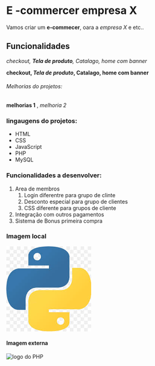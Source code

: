 # E -commercer empresa X

Vamos criar um **e-commecer**, oara a *empresa X*  e etc..

## Funcionalidades


_checkout, **Tela de produto**, Catalago, home com banner_

**checkout, _Tela de produto_, Catalago, home com banner**

###### Melhorias do projetos:
__melhorias 1__ , _melhoria 2_ 

### lingaugens do projetos:

* HTML
* CSS
* JavaScript
* PHP
* MySQL

### Funcionalidades a desenvolver:

1. Area de membros 
    1. Login diferentre para grupo de clinte
    2. Desconto especial para grupo de clientes
    3. CSS diferente para grupos de cliente
2. Integração com outros pagamentos
3. Sistema de Bonus primeira compra 

### Imagem local
![Logo do Python](img/pny.png)

#### Imagem externa 
![logo do PHP](https://upload.wikimedia.org/wikipedia/commons/thumb/2/27/PHP-logo.svg/1200px-PHP-logo.svg.png)


